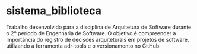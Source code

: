 # sistema_biblioteca
Trabalho desenvolvido para a disciplina de Arquitetura de Software durante o 2º período de Engenharia de Software. O objetivo é compreender a importância do registro de decisões arquiteturais em projetos de software, utilizando a ferramenta adr-tools e o versionamento no GitHub.
